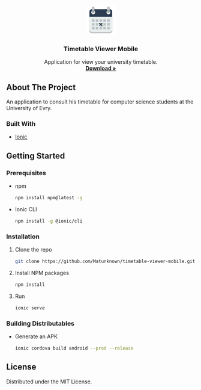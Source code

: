 <br />
<p align="center">
  <img src="resources/icon.png" alt="Logo" width="80" height="80">

  <h3 align="center">Timetable Viewer Mobile</h3>

  <p align="center">
    Application for view your university timetable.
    <br />
    <a href="https://github.com/Matunknown/timetable-viewer-mobile/releases"><strong>Download »</strong></a>
</p>

## About The Project

An application to consult his timetable for computer science students at the University of Evry.

### Built With

* [Ionic](https://ionicframework.com/)

## Getting Started

### Prerequisites

* npm
  ```sh
  npm install npm@latest -g
  ```

* Ionic CLI
  ```sh
  npm install -g @ionic/cli
  ```

### Installation

1. Clone the repo
   ```sh
   git clone https://github.com/Matunknown/timetable-viewer-mobile.git
   ```
2. Install NPM packages
   ```sh
   npm install
   ```
3. Run
   ```sh
   ionic serve
   ```

### Building Distributables

* Generate an APK
    ```sh
    ionic cordova build android --prod --release
    ```

## License

Distributed under the MIT License.
